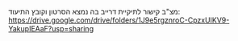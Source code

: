 מצ"ב קישור לתיקיית דרייב בה נמצא הסרטון וקובץ התיעוד: https://drive.google.com/drive/folders/1J9e5rgznroC-CpzxUIKV9-YakupIEAaF?usp=sharing
